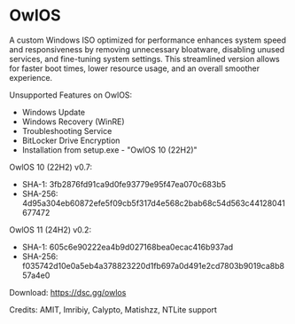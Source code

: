 # OwlOS
A custom Windows ISO optimized for performance enhances system speed and responsiveness by removing unnecessary bloatware, disabling unused services, and fine-tuning system settings. This streamlined version allows for faster boot times, lower resource usage, and an overall smoother experience.


Unsupported Features on OwlOS:
 - Windows Update
 - Windows Recovery (WinRE)
 - Troubleshooting Service
 - BitLocker Drive Encryption
 - Installation from setup.exe - "OwlOS 10 (22H2)"

OwlOS 10 (22H2) v0.7:
 - SHA-1: 3fb2876fd91ca9d0fe93779e95f47ea070c683b5
 - SHA-256: 4d95a304eb60872efe5f09cb5f317d4e568c2bab68c54d563c44128041677472

OwlOS 11 (24H2) v0.2:
 - SHA-1: 605c6e90222ea4b9d027168bea0ecac416b937ad
 - SHA-256: f035742d10e0a5eb4a378823220d1fb697a0d491e2cd7803b9019ca8b857a4e0


Download: https://dsc.gg/owlos

Credits: AMIT, Imribiy, Calypto, Matishzz, NTLite support
